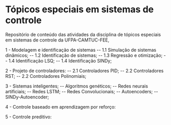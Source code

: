 # Tópicos especiais em sistemas de controle

Repositório de conteúdo das atividades da disciplina de tópicos especiais em sistemas de controle da UFPA-CAMTUC-FEE, 


1 - Modelagem e identificação de sistemas
-- 1.1 Simulação de sistemas dinâmicos;
-- 1.2 Identificação de sistemas;
-- 1.3 Regressão e otimização;
-- 1.4 Identificação LSQ;
-- 1.4 Identificação SINDy;

2 - Projeto de controladores:
-- 2.1 Controladores PID;
-- 2.2 Controladores RST;
-- 2.2 Controladores Polinomiais;

3 - Sistemas inteligentes;
-- Algoritmos genéticos;
-- Redes neurais artificiais;
-- Redes LSTM;
-- Redes Convolucionais;
-- Autoencoders;
-- SINDy-Autoencoder;

4 - Controle baseado em aprendizagem por reforço:

5 - Controle preditivo:

